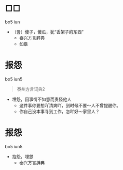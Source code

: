 # □□
bo5 iun
+ （詈）傻子，傻瓜，犹“丢架子的东西”
  * 泰兴方言辞典
  * 如皋
<!--
抖音调查到如皋用这个词
-->

# 报怨
bo5 iun5
> 泰州方言词典2
- 埋怨，因事情不如意而责怪他人
  - 这件事你要想吖清爽吖，到时候不要～人不曾提醒你。
  - 你自己没本事寻到工作，怎吖好～家里人？

# 报怨
bo5 iun5
+ 抱怨，埋怨
  * 泰兴方言辞典
